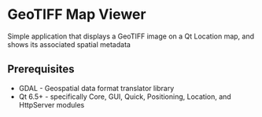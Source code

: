 # GeoTIFF Map Viewer

Simple application that displays a GeoTIFF image on a Qt Location map, and shows its associated spatial metadata

## Prerequisites

* GDAL - Geospatial data format translator library
* Qt 6.5+ - specifically Core, GUI, Quick, Positioning, Location, and HttpServer modules
